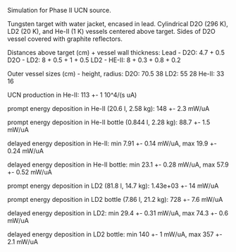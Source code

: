 Simulation for Phase II UCN source.

Tungsten target with water jacket, encased in lead.
Cylindrical D2O (296 K), LD2 (20 K), and He-II (1 K) vessels centered above target.
Sides of D2O vessel covered with graphite reflectors.

Distances above target (cm) + vessel wall thickness:
Lead - D2O: 4.7 + 0.5
D2O - LD2: 8 + 0.5 + 1 + 0.5
LD2 - HE-II: 8 + 0.3 + 0.8 + 0.2

Outer vessel sizes (cm) - height, radius:
D2O: 70.5 38
LD2: 55 28
He-II: 33 16

UCN production in He-II:
113 +- 1 10^4/(s uA)

prompt energy deposition in He-II (20.6 l, 2.58 kg):
148 +- 2.3 mW/uA

prompt energy deposition in He-II bottle (0.844 l, 2.28 kg):
88.7 +- 1.5 mW/uA

delayed energy deposition in He-II:
min 7.91 +- 0.14 mW/uA, max 19.9 +- 0.24 mW/uA

delayed energy deposition in He-II bottle:
min 23.1 +- 0.28 mW/uA, max 57.9 +- 0.52 mW/uA

prompt energy deposition in LD2 (81.8 l, 14.7 kg):
1.43e+03 +- 14 mW/uA

prompt energy deposition in LD2 bottle (7.86 l, 21.2 kg):
728 +- 7.6 mW/uA

delayed energy deposition in LD2:
min 29.4 +- 0.31 mW/uA, max 74.3 +- 0.6 mW/uA

delayed energy deposition in LD2 bottle:
min 140 +- 1 mW/uA, max 357 +- 2.1 mW/uA


